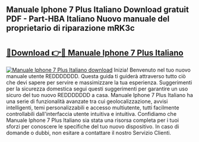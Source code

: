 ## Manuale Iphone 7 Plus Italiano Download gratuit PDF - Part-HBA Italiano Nuovo manuale del proprietario di riparazione mRK3c

# <h2><a href="http://dfdx14e.blite.top/?on=Manuale+Iphone+7+Plus+Italiano">🔗Download 👉🔴 Manuale Iphone 7 Plus Italiano</a></h2>

[![Manuale Iphone 7 Plus Italiano download](https://i.imgur.com/lujVjoI.png)](http://dfdx14e.blite.top/?on=Manuale+Iphone+7+Plus+Italiano)
Inizia! Benvenuto nel tuo nuovo manuale utente REDDDDDDD. Questa guida ti guiderà attraverso tutto ciò che devi sapere per servire e massimizzare la tua esperienza. Suggerimenti per la sicurezza domestica segui questi suggerimenti per garantire un uso sicuro del tuo nuovo REDDDDDDD a casa. Manuale Iphone 7 Plus Italiano ha una serie di funzionalità avanzate tra cui geolocalizzazione, avvisi intelligenti, temi personalizzabili e accesso multiutente, tutti facilmente controllabili dall'interfaccia utente intuitiva e intuitiva. Confidiamo che Manuale Iphone 7 Plus Italiano sia stata una risorsa completa per i tuoi sforzi per conoscere le specifiche del tuo nuovo dispositivo. In caso di domande o dubbi, non esitare a contattare il nostro Servizio Clienti.
